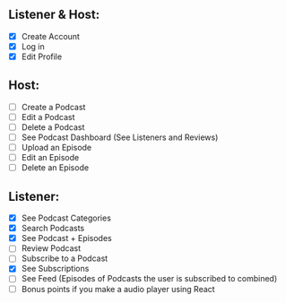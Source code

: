 ## Listener & Host:

- [x] Create Account
- [x] Log in
- [x] Edit Profile

## Host:

- [ ] Create a Podcast
- [ ] Edit a Podcast
- [ ] Delete a Podcast
- [ ] See Podcast Dashboard (See Listeners and Reviews)
- [ ] Upload an Episode
- [ ] Edit an Episode
- [ ] Delete an Episode

## Listener:

- [x] See Podcast Categories
- [x] Search Podcasts
- [x] See Podcast + Episodes
- [ ] Review Podcast
- [ ] Subscribe to a Podcast
- [x] See Subscriptions
- [ ] See Feed (Episodes of Podcasts the user is subscribed to combined)
- [ ] Bonus points if you make a audio player using React
